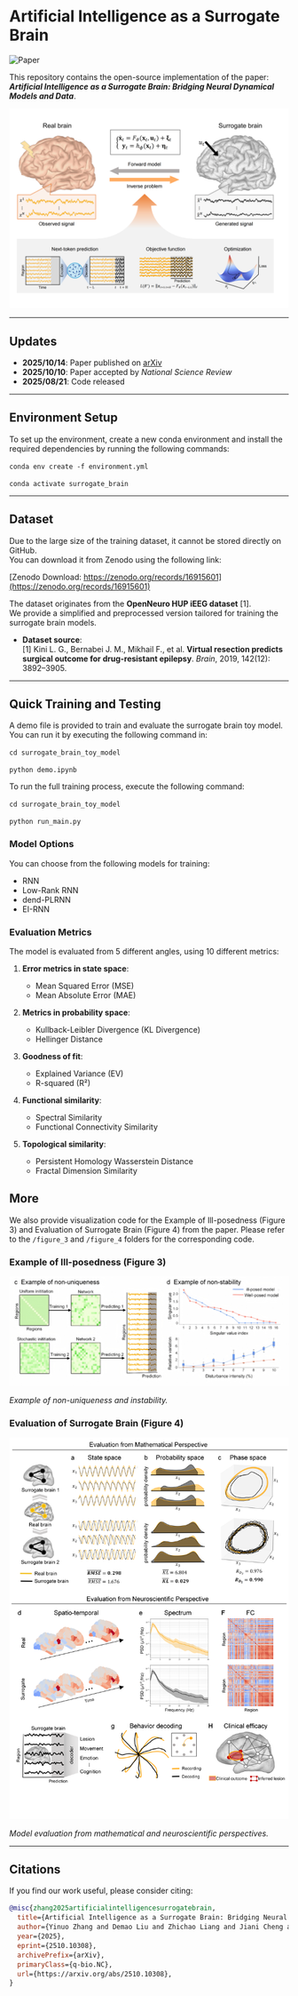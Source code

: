 # Artificial Intelligence as a Surrogate Brain

![Paper](https://arxiv.org/abs/2510.10308-red)


This repository contains the open-source implementation of the paper:  
**_Artificial Intelligence as a Surrogate Brain: Bridging Neural Dynamical Models and Data_**.

![Framework Diagram](Figures/framework.png)

---

## Updates

- **2025/10/14**: Paper published on [arXiv](https://arxiv.org/abs/2510.10308)
- **2025/10/10**: Paper accepted by *National Science Review*
- **2025/08/21**: Code released

---

## Environment Setup

To set up the environment, create a new conda environment and install the required dependencies by running the following commands:

`conda env create -f environment.yml`

`conda activate surrogate_brain`

---

## Dataset

Due to the large size of the training dataset, it cannot be stored directly on GitHub.  
You can download it from Zenodo using the following link:

[Zenodo Download: https://zenodo.org/records/16915601](https://zenodo.org/records/16915601)

The dataset originates from the **OpenNeuro HUP iEEG dataset** [1].  
We provide a simplified and preprocessed version tailored for training the surrogate brain models.

- **Dataset source**:  
  [1] Kini L. G., Bernabei J. M., Mikhail F., et al. **Virtual resection predicts surgical outcome for drug-resistant epilepsy**. *Brain*, 2019, 142(12): 3892–3905.

---

## Quick Training and Testing

A demo file is provided to train and evaluate the surrogate brain toy model.  
You can run it by executing the following command in:

`cd surrogate_brain_toy_model`

`python demo.ipynb`

To run the full training process, execute the following command:

`cd surrogate_brain_toy_model`

`python run_main.py`


### Model Options
You can choose from the following models for training:
- RNN
- Low-Rank RNN
- dend-PLRNN
- EI-RNN

### Evaluation Metrics
The model is evaluated from 5 different angles, using 10 different metrics:

1. **Error metrics in state space**:  
   - Mean Squared Error (MSE)  
   - Mean Absolute Error (MAE)

2. **Metrics in probability space**:  
   - Kullback-Leibler Divergence (KL Divergence)  
   - Hellinger Distance

3. **Goodness of fit**:  
   - Explained Variance (EV)  
   - R-squared (R²)

4. **Functional similarity**:  
   - Spectral Similarity  
   - Functional Connectivity Similarity

5. **Topological similarity**:  
   - Persistent Homology Wasserstein Distance  
   - Fractal Dimension Similarity

## More 

We also provide visualization code for the Example of Ill-posedness (Figure 3) and Evaluation of Surrogate Brain (Figure 4) from the paper. Please refer to the `/figure_3` and `/figure_4` folders for the corresponding code.

### Example of Ill-posedness (Figure 3)

![Eaxmple of ill-posedness](Figures/figure_3.png)

*Example of non-uniqueness and instability.*

### Evaluation of Surrogate Brain (Figure 4)
![Evaluation of surrogate brain](Figures/figure_4.png)

*Model evaluation from mathematical and neuroscientific perspectives.*

---
## Citations
If you find our work useful, please consider citing:
```bibtex
@misc{zhang2025artificialintelligencesurrogatebrain,
  title={Artificial Intelligence as a Surrogate Brain: Bridging Neural Dynamical Models and Data},
  author={Yinuo Zhang and Demao Liu and Zhichao Liang and Jiani Cheng and Kexin Lou and Jinqiao Duan and Ting Gao and Bin Hu and Quanying Liu},
  year={2025},
  eprint={2510.10308},
  archivePrefix={arXiv},
  primaryClass={q-bio.NC},
  url={https://arxiv.org/abs/2510.10308},
}

